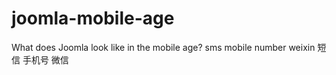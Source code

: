 # joomla-mobile-age
What does Joomla look like in the mobile age? sms  mobile number weixin  短信 手机号 微信
